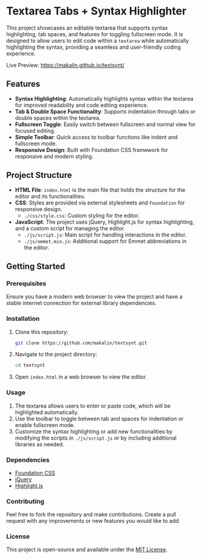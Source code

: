 # Textarea Tabs + Syntax Highlighter

This project showcases an editable textarea that supports syntax highlighting, tab spaces, and features for toggling fullscreen mode. It is designed to allow users to edit code within a `textarea` while automatically highlighting the syntax, providing a seamless and user-friendly coding experience.

Live Preview: https://makalin.github.io/textsynt/

## Features

- **Syntax Highlighting**: Automatically highlights syntax within the textarea for improved readability and code editing experience.
- **Tab & Double Space Functionality**: Supports indentation through tabs or double spaces within the textarea.
- **Fullscreen Toggle**: Easily switch between fullscreen and normal view for focused editing.
- **Simple Toolbar**: Quick access to toolbar functions like indent and fullscreen mode.
- **Responsive Design**: Built with Foundation CSS framework for responsive and modern styling.

## Project Structure

- **HTML File**: `index.html` is the main file that holds the structure for the editor and its functionalities.
- **CSS**: Styles are provided via external stylesheets and `Foundation` for responsive design.
  - `./css/style.css`: Custom styling for the editor.
- **JavaScript**: The project uses jQuery, Highlight.js for syntax highlighting, and a custom script for managing the editor.
  - `./js/script.js`: Main script for handling interactions in the editor.
  - `./js/emmet.min.js`: Additional support for Emmet abbreviations in the editor.

## Getting Started

### Prerequisites

Ensure you have a modern web browser to view the project and have a stable internet connection for external library dependencies.

### Installation

1. Clone this repository:
   ```bash
   git clone https://github.com/makalin/textsynt.git
   ```
2. Navigate to the project directory:
   ```bash
   cd textsynt
   ```
3. Open `index.html` in a web browser to view the editor.

### Usage

1. The textarea allows users to enter or paste code, which will be highlighted automatically.
2. Use the toolbar to toggle between tab and spaces for indentation or enable fullscreen mode.
3. Customize the syntax highlighting or add new functionalities by modifying the scripts in `./js/script.js` or by including additional libraries as needed.

### Dependencies

- [Foundation CSS](https://foundation.zurb.com/)
- [jQuery](https://jquery.com/)
- [Highlight.js](https://highlightjs.org/)

### Contributing

Feel free to fork the repository and make contributions. Create a pull request with any improvements or new features you would like to add.

### License

This project is open-source and available under the [MIT License](LICENSE).
